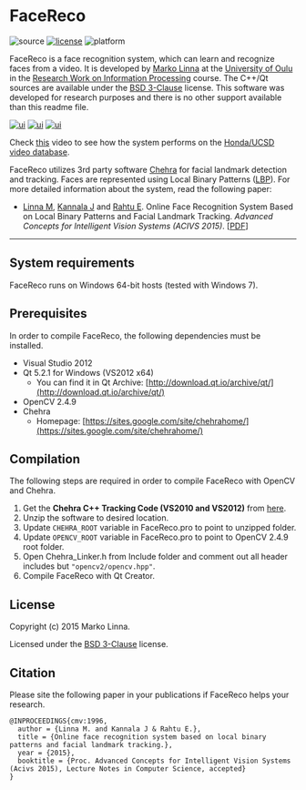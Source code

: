 # FaceReco

![source](https://img.shields.io/badge/source-C++/Qt-green.svg)
[![license](https://img.shields.io/badge/license-BSD-green.svg)](LICENSE)
![platform](https://img.shields.io/badge/platform-windows_64--bit-blue.svg)

FaceReco is a face recognition system, which can learn and recognize faces from a video. It is developed by [Marko Linna](http://www.ee.oulu.fi/~malinna/) at the [University of Oulu](http://www.oulu.fi/english/) in the [Research Work on Information Processing](https://weboodi.oulu.fi/oodi/opintjakstied.jsp?Kieli=6&OpinKohd=121722) course. The C++/Qt sources are available under the [BSD 3-Clause](LICENSE) license. This software was developed for research purposes and there is no other support available than this readme file.

[![ui](http://www.ee.oulu.fi/~malinna/images/facereco/ui_small.png)](http://www.ee.oulu.fi/~malinna/images/facereco/ui.png)
[![ui](http://www.ee.oulu.fi/~malinna/images/facereco/capture_small.jpg)](http://www.ee.oulu.fi/~malinna/images/facereco/capture.jpg)
[![ui](http://www.ee.oulu.fi/~malinna/images/facereco/track_small.jpg)](http://www.ee.oulu.fi/~malinna/images/facereco/track.jpg)

Check [this](https://www.youtube.com/watch?v=QxhqC-4yHiA) video to see how the system performs on the [Honda/UCSD video database](http://vision.ucsd.edu/~leekc/HondaUCSDVideoDatabase/HondaUCSD.html).

FaceReco utilizes 3rd party software [Chehra](https://sites.google.com/site/chehrahome/) for facial landmark detection and tracking. Faces are represented using Local Binary Patterns ([LBP](http://www.scholarpedia.org/article/Local_Binary_Patterns)). For more detailed information about the system, read the following paper:

* [Linna M](http://www.ee.oulu.fi/~malinna/), [Kannala J](http://www.ee.oulu.fi/~jkannala/) and [Rahtu E](http://www.ee.oulu.fi/~erahtu/). Online Face Recognition System Based on Local Binary Patterns and Facial Landmark Tracking. *Advanced Concepts for Intelligent Vision Systems (ACIVS 2015)*. [[PDF](http://www.ee.oulu.fi/~malinna/papers/Linna-2015-OnlineFaceRecognition.pdf)]

---
## System requirements

FaceReco runs on Windows 64-bit hosts (tested with Windows 7).

## Prerequisites

In order to compile FaceReco, the following dependencies must be installed.
* Visual Studio 2012
* Qt 5.2.1 for Windows (VS2012 x64)
  - You can find it in Qt Archive: [http://download.qt.io/archive/qt/](http://download.qt.io/archive/qt/)
* OpenCV 2.4.9
* Chehra
  - Homepage: [https://sites.google.com/site/chehrahome/](https://sites.google.com/site/chehrahome/)

## Compilation

The following steps are required in order to compile FaceReco with OpenCV and Chehra.

1. Get the **Chehra C++ Tracking Code (VS2010 and VS2012)** from [here](https://sites.google.com/site/chehrahome/).
2. Unzip the software to desired location.
3. Update `CHEHRA_ROOT` variable in FaceReco.pro to point to unzipped folder.
4. Update `OPENCV_ROOT` variable in FaceReco.pro to point to OpenCV 2.4.9 root folder.
5. Open Chehra_Linker.h from Include folder and comment out all header includes but `"opencv2/opencv.hpp"`.
6. Compile FaceReco with Qt Creator.

## License

Copyright (c) 2015 Marko Linna.

Licensed under the [BSD 3-Clause](LICENSE) license.

## Citation

Please site the following paper in your publications if FaceReco helps your research.

	@INPROCEEDINGS{cmv:1996,
  	  author = {Linna M. and Kannala J & Rahtu E.},
	  title = {Online face recognition system based on local binary patterns and facial landmark tracking.},
	  year = {2015},
	  booktitle = {Proc. Advanced Concepts for Intelligent Vision Systems (Acivs 2015), Lecture Notes in Computer Science, accepted}
 	}